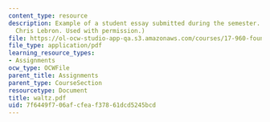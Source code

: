 ```yaml
---
content_type: resource
description: Example of a student essay submitted during the semester. (Courtesy of
  Chris Lebron. Used with permission.)
file: https://ol-ocw-studio-app-qa.s3.amazonaws.com/courses/17-960-foundations-of-political-science-fall-2004/7f6449f706afcfeaf37861dcd5245bcd_waltz.pdf
file_type: application/pdf
learning_resource_types:
- Assignments
ocw_type: OCWFile
parent_title: Assignments
parent_type: CourseSection
resourcetype: Document
title: waltz.pdf
uid: 7f6449f7-06af-cfea-f378-61dcd5245bcd
---
```

